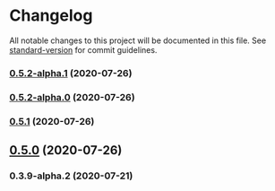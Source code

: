 # Changelog

All notable changes to this project will be documented in this file. See [standard-version](https://github.com/conventional-changelog/standard-version) for commit guidelines.

### [0.5.2-alpha.1](https://github.com/motor-js/motor-ui/compare/v0.5.2-alpha.0...v0.5.2-alpha.1) (2020-07-26)

### [0.5.2-alpha.0](https://github.com/motor-js/motor-ui/compare/v0.5.1...v0.5.2-alpha.0) (2020-07-26)

### [0.5.1](https://github.com/motor-js/motor-ui/compare/v0.5.0...v0.5.1) (2020-07-26)

## [0.5.0](https://github.com/motor-js/motor-ui/compare/v0.3.9-alpha.2...v0.5.0) (2020-07-26)

### 0.3.9-alpha.2 (2020-07-21)
